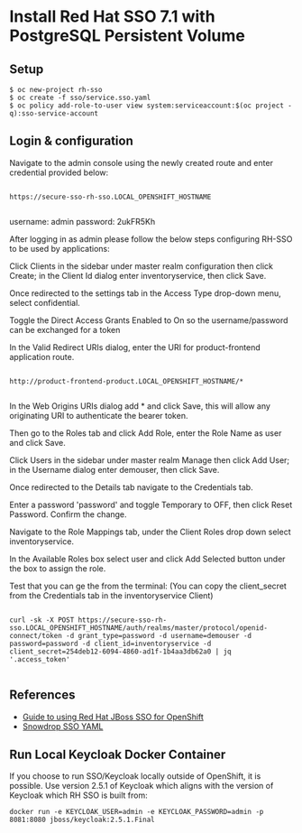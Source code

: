 Install Red Hat SSO 7.1 with PostgreSQL Persistent Volume
===============

Setup
-----

```
$ oc new-project rh-sso
$ oc create -f sso/service.sso.yaml
$ oc policy add-role-to-user view system:serviceaccount:$(oc project -q):sso-service-account

```

Login & configuration
----------------
Navigate to the admin console using the newly created route and enter credential provided below:

```

https://secure-sso-rh-sso.LOCAL_OPENSHIFT_HOSTNAME


```
username: admin
password: 2ukFR5Kh

After logging in as admin please follow the below steps configuring RH-SSO to be used by applications:

Click Clients in the sidebar under master realm configuration then click Create; in the Client Id dialog enter inventoryservice, then click Save.

Once redirected to the settings tab in the Access Type drop-down menu, select confidential. 

Toggle the Direct Access Grants Enabled to On so the username/password can be exchanged for a token

In the Valid Redirect URIs dialog, enter the URI for product-frontend application route.

```

http://product-frontend-product.LOCAL_OPENSHIFT_HOSTNAME/*


```
In the Web Origins URIs dialog add * and click Save, this will allow any originating URI to authenticate the bearer token.

Then go to the Roles tab and click Add Role, enter the Role Name as user and click Save.

Click Users in the sidebar under master realm Manage then click Add User; in the Username dialog enter demouser, then click Save.

Once redirected to the Details tab navigate to the Credentials tab.

Enter a password 'password' and toggle Temporary to OFF, then click Reset Password. Confirm the change.

Navigate to the Role Mappings tab, under the Client Roles drop down select inventoryservice.

In the Available Roles box select user and click Add Selected button under the box to assign the role.

Test that you can ge the from the terminal: (You can copy the client_secret from the Credentials tab in the inventoryservice Client)

```

curl -sk -X POST https://secure-sso-rh-sso.LOCAL_OPENSHIFT_HOSTNAME/auth/realms/master/protocol/openid-connect/token -d grant_type=password -d username=demouser -d password=password -d client_id=inventoryservice -d client_secret=254deb12-6094-4860-ad1f-1b4aa3db62a0 | jq '.access_token'


```

References
------

* [Guide to using Red Hat JBoss SSO for OpenShift](https://access.redhat.com/documentation/en-us/red_hat_jboss_middleware_for_openshift/3/single/red_hat_jboss_sso_for_openshift/index)
* [Snowdrop SSO YAML](https://github.com/snowdrop/spring-boot-http-secured-booster/blob/master/service.sso.yaml)


Run Local Keycloak Docker Container
------

If you choose to run SSO/Keycloak locally outside of OpenShift, it is possible. Use version 2.5.1 of Keycloak which aligns with the version of Keycloak which RH SSO is built from:


`docker run -e KEYCLOAK_USER=admin -e KEYCLOAK_PASSWORD=admin -p 8081:8080 jboss/keycloak:2.5.1.Final`
